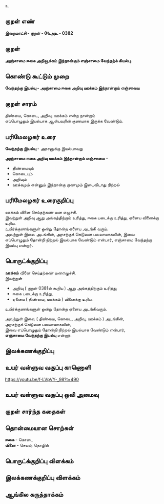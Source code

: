 உ

## குறள் எண் 

**இறைமாட்சி - குறள் - 0௩அஉ - 0382**  

## குறள் 

**அஞ்சாமை ஈகை அறிவூக்கம் இந்நான்கும் 
எஞ்சாமை வேந்தற்க் கியல்பு.**

## கொண்டு கூட்டும் முறை

**வேந்தற்கு இயல்பு - அஞ்சாமை ஈகை அறிவு ஊக்கம் இந்நான்கும் எஞ்சாமை**

## குறள் சாரம் 

 திண்மை, கொடை, அறிவு, ஊக்கம் என்ற நான்கும்  
 எப்பொழுதும் இயல்பாக ஆள்பவரின் குணமாக இருக்க வேண்டும்.  
 
## பரிமேலழகர் உரை

**வேந்தற்கு இயல்பு** - அரசனுக்கு இயல்பாவது  

**அஞ்சாமை ஈகை அறிவு ஊக்கம் இந்நான்கும் எஞ்சாமை** -   
* திண்மையும்  
* கொடையும்  
* அறிவும்  
* ஊக்கமும் என்னும் இந்நான்கு குணமும் இடைவிடாது நிற்றல்   

## பரிமேலழகர் உரைகுறிப்பு   

ஊக்கம் வினை செய்தற்கண் மன எழுச்சி.  
இவற்றுள் அறிவு ஆறு அங்கத்திற்கும் உரித்து, ஈகை படைக்கு உரித்து, ஏனைய வினைக்கு உரிய.  
உயிர்க்குணங்களுள் ஒன்று தோன்ற ஏனைய அடங்கி வரும்.  
அவற்றுள் இவை அடங்கின், அரசற்குக் கெடுவன பலவாமாகலின், இவை எப்பொழுதும் தோன்றி நிற்றல் இயல்பாக வேண்டும் என்பார், எஞ்சாமை வேந்தற்கு இயல்பு என்றார்.   

## பொருட்க்குறிப்பு 

**ஊக்கம்** வினை செய்தற்கண் மனஎழுச்சி.  
இவற்றுள்   
* அறிவு ( குறள் 0381ல் கூறிய ) ஆறு அங்கத்திற்கும் உரித்து,  
* ஈகை படைக்கு உரித்து,  
* ஏனைய ( திண்மை, ஊக்கம் ) வினைக்கு உரிய.   

உயிர்க்குணங்களுள் ஒன்று தோன்ற ஏனைய அடங்கிவரும்.  

அவற்றுள் இவை ( திண்மை, கொடை, அறிவு, ஊக்கம் ) அடங்கின்,  
அரசற்குக் கெடுவன பலவாமாகலின்,  
இவை எப்பொழுதும் தோன்றி நிற்றல் இயல்பாக வேண்டும் என்பார்,  
**எஞ்சாமை வேந்தற்கு இயல்பு** என்றார்.     

## இலக்கணக்குறிப்பு  


## உயர் வள்ளுவ வகுப்பு காணொளி

https://youtu.be/f-LVpVY-_98?t=490

## உயர் வள்ளுவ வகுப்பு ஒலி அமைவு 

 
## குறள் சார்ந்த கதைகள் 


## தொன்மையான சொற்கள்

 **ஈகை** - கொடை   
 **வினை** - செயல், தொழில்  
 
## பொருட்க்குறிப்பு விளக்கம்

## இலக்கணக்குறிப்பு விளக்கம்


## ஆங்கில கருத்தாக்கம் 


